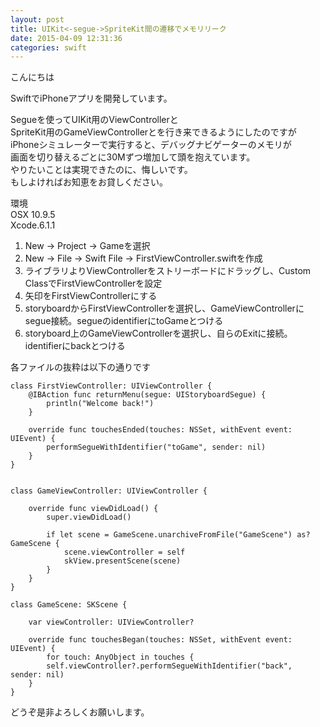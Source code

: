 ```yaml
---
layout: post
title: UIKit<-segue->SpriteKit間の遷移でメモリリーク
date: 2015-04-09 12:31:36
categories: swift
---
```

<p>こんにちは</p>

<p>SwiftでiPhoneアプリを開発しています。</p>

<p>Segueを使ってUIKit用のViewControllerと<br>
SpriteKit用のGameViewControllerとを行き来できるようにしたのですが<br>
iPhoneシミュレーターで実行すると、デバッグナビゲーターのメモリが<br>
画面を切り替えるごとに30Mずつ増加して頭を抱えています。<br>
やりたいことは実現できたのに、悔しいです。<br>
もしよければお知恵をお貸しください。</p>

<p>環境<br>
OSX 10.9.5<br>
Xcode.6.1.1</p>

<ol>
<li>New -> Project -> Gameを選択</li>
<li>New -> File -> Swift File -> FirstViewController.swiftを作成</li>
<li>ライブラリよりViewControllerをストリーボードにドラッグし、Custom ClassでFirstViewControllerを設定</li>
<li>矢印をFirstViewControllerにする</li>
<li>storyboardからFirstViewControllerを選択し、GameViewControllerにsegue接続。segueのidentifierにtoGameとつける</li>
<li>storyboard上のGameViewControllerを選択し、自らのExitに接続。identifierにbackとつける</li>
</ol>

<p>各ファイルの抜粋は以下の通りです</p>

<pre><code>class FirstViewController: UIViewController {
    @IBAction func returnMenu(segue: UIStoryboardSegue) {
        println("Welcome back!")
    }

    override func touchesEnded(touches: NSSet, withEvent event: UIEvent) {
        performSegueWithIdentifier("toGame", sender: nil)
    }
}


class GameViewController: UIViewController {

    override func viewDidLoad() {
        super.viewDidLoad()

        if let scene = GameScene.unarchiveFromFile("GameScene") as? GameScene {
            scene.viewController = self
            skView.presentScene(scene)
        }
    }
}

class GameScene: SKScene {

    var viewController: UIViewController?

    override func touchesBegan(touches: NSSet, withEvent event: UIEvent) {
        for touch: AnyObject in touches {
        self.viewController?.performSegueWithIdentifier("back", sender: nil)
    }
}
</code></pre>

<p>どうぞ是非よろしくお願いします。</p>
